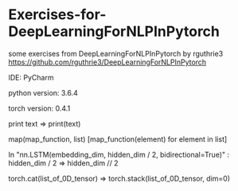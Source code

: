# Exercises-for-DeepLearningForNLPInPytorch
some exercises from DeepLearningForNLPInPytorch by rguthrie3
https://github.com/rguthrie3/DeepLearningForNLPInPytorch

IDE: PyCharm

python version: 3.6.4

torch version: 0.4.1

print text => print(text)

map(map_function, list)  [map_function(element) for element in list]

In "nn.LSTM(embedding_dim, hidden_dim / 2, bidirectional=True)" : hidden_dim / 2 => hidden_dim // 2

torch.cat(list_of_0D_tensor) => torch.stack(list_of_0D_tensor, dim=0)
